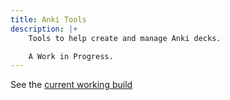 ```yaml
---
title: Anki Tools
description: |+
    Tools to help create and manage Anki decks.

    A Work in Progress.
---
```


See the [current working build](https://cassdeckard.github.io/anki-stuff)